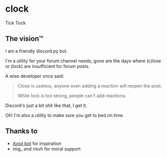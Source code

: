# clock
Tick Tock

## The vision™
I am a friendly discord.py bot.

I'm a utility for your forum channel needs, gone are the days where (c)lose or (lock) are insufficient for forum posts.

A wise developer once said:
> Close is useless, anyone even adding a reaction will reopen the post.
> 
> While lock is too strong, people can't add reactions.

Discord's just a bit shit like that, I get it.

Oh! I'm also a utility to make sure you get to bed on time.

## Thanks to
- [Axiol bot](https://github.com/GitBolt/axiol) for inspiration
- mig_ and risvh for moral support